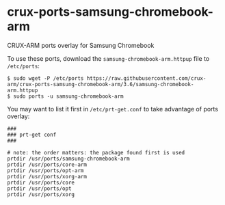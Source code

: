 # crux-ports-samsung-chromebook-arm

CRUX-ARM ports overlay for Samsung Chromebook

To use these ports, download the `samsung-chromebook-arm.httpup` file to `/etc/ports`:
```
$ sudo wget -P /etc/ports https://raw.githubusercontent.com/crux-arm/crux-ports-samsung-chromebook-arm/3.6/samsung-chromebook-arm.httpup
$ sudo ports -u samsung-chromebook-arm
```

You may want to list it first in `/etc/prt-get.conf` to take advantage of ports overlay:
```
###
### prt-get conf
###

# note: the order matters: the package found first is used
prtdir /usr/ports/samsung-chromebook-arm
prtdir /usr/ports/core-arm
prtdir /usr/ports/opt-arm
prtdir /usr/ports/xorg-arm
prtdir /usr/ports/core
prtdir /usr/ports/opt
prtdir /usr/ports/xorg
```

